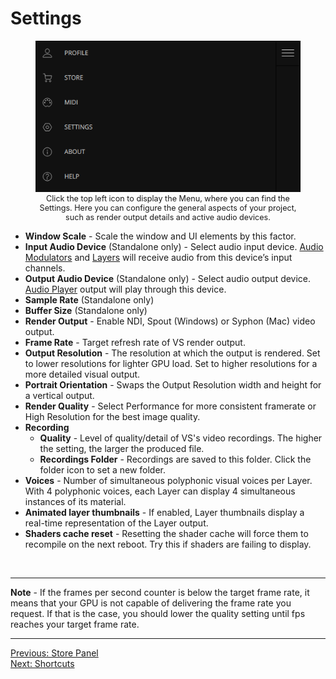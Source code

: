 # Settings

<div style="text-align: center;">
<figure style="text-align: center;">
  <img src="/vs/vs2/images/menu.png" alt="Settings" style="padding: 0px; bottom-padding: 0px" />
  <figcaption style="font-size: 0.9em;">Click the top left icon to display the Menu, where you can find the Settings. Here you can configure the general aspects of your project, such as render output details and active audio devices.</figcaption>
</figure>
</div>

- **Window Scale** - Scale the window and UI elements by this factor.
- **Input Audio Device** (Standalone only) - Select audio input device. [Audio Modulators](modulation-sources#audio-modulators) and [Layers](layer-properties#input) will receive audio from this device’s input channels.
- **Output Audio Device** (Standalone only) - Select audio output device. [Audio Player](audio-player) output will play through this device.
- **Sample Rate** (Standalone only)
- **Buffer Size** (Standalone only)
- **Render Output** - Enable NDI, Spout (Windows) or Syphon (Mac) video output.
- **Frame Rate** - Target refresh rate of VS render output.
- **Output Resolution** - The resolution at which the output is rendered. Set to lower resolutions for lighter GPU load. Set to higher resolutions for a more detailed visual output.
- **Portrait Orientation** - Swaps the Output Resolution width and height for a vertical output.
- **Render Quality** - Select Performance for more consistent framerate or High Resolution for the best image quality.
- **Recording**
  - **Quality** - Level of quality/detail of VS's video recordings. The higher the setting, the larger the produced file.
  - **Recordings Folder** - Recordings are saved to this folder. Click the folder icon to set a new folder.
- **Voices** - Number of simultaneous polyphonic visual voices per Layer. With 4 polyphonic voices, each Layer can display 4 simultaneous instances of its material.
- **Animated layer thumbnails** - If enabled, Layer thumbnails display a real-time representation of the Layer output.
- **Shaders cache reset** - Resetting the shader cache will force them to recompile on the next reboot. Try this if shaders are failing to display.

<br/>

---

**Note** - If the frames per second counter is below the target frame rate, it means that your GPU is not capable of delivering the frame rate you request. If that is the case, you should lower the quality setting until fps reaches your target frame rate.

---

[Previous: Store Panel](store-panel)<br>
[Next: Shortcuts](shortcuts)
